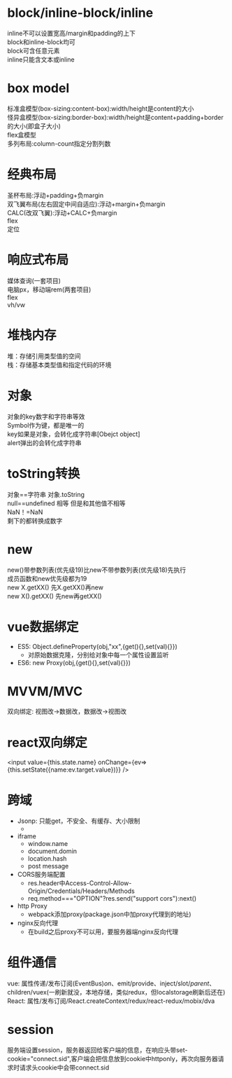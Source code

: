 # block/inline-block/inline
inline不可以设置宽高/margin和padding的上下  
block和inline-block均可  
block可含任意元素  
inline只能含文本或inline    
  
# box model  
标准盒模型(box-sizing:content-box):width/height是content的大小  
怪异盒模型(box-sizing:border-box):width/height是content+padding+border的大小(即盒子大小)  
flex盒模型  
多列布局:column-count指定分割列数  
  
# 经典布局  
圣杯布局:浮动+padding+负margin  
双飞翼布局(左右固定中间自适应):浮动+margin+负margin  
CALC(改双飞翼):浮动+CALC+负margin  
flex  
定位  

# 响应式布局  
媒体查询(一套项目)  
电脑px，移动端rem(两套项目)  
flex  
vh/vw  
  
# 堆栈内存  
堆：存储引用类型值的空间  
栈：存储基本类型值和指定代码的环境  
  
# 对象  
对象的key数字和字符串等效  
Symbol作为键，都是唯一的  
key如果是对象，会转化成字符串[Obejct object]  
alert弹出的会转化成字符串  

# toString转换  
对象==字符串 对象.toString  
null==undefined 相等 但是和其他值不相等  
NaN！=NaN  
剩下的都转换成数字  
  
# new  
new()带参数列表(优先级19)比new不带参数列表(优先级18)先执行  
成员函数和new优先级都为19  
new X.getXX() 先X.getXX()再new  
new X().getXX() 先new再getXX()  
  
# vue数据绑定
- ES5: Object.defineProperty(obj,"xx",{get(){},set(val){}})  
    - 对原始数据克隆，分别给对象中每一个属性设置监听  
- ES6: new Proxy(obj,{get(){},set(val){}})  
  
# MVVM/MVC  
双向绑定: 视图改->数据改，数据改->视图改  
  
# react双向绑定
<input value={this.state.name} onChange={ev=>{this.setState({name:ev.target.value})}} />  

# 跨域  
- Jsonp: 只能get，不安全、有缓存、大小限制  
    - <script src="http://xx.com/?callback=func"></script>  
- iframe  
    - window.name  
    - document.domin  
    - location.hash  
    - post message  
- CORS服务端配置
    - res.header中Access-Control-Allow-Origin/Credentials/Headers/Methods  
    - req.method==="OPTION"?res.send("support cors"):next()  
- http Proxy  
    - webpack添加proxy(package.json中加proxy代理到的地址)  
- nginx反向代理  
    - 在build之后proxy不可以用，要服务器端nginx反向代理  
  
# 组件通信  
vue: 属性传递/发布订阅(EventBus)$on、$emit/provide、inject/slot/$parent、$children/vuex(一刷新就没，本地存储，类似redux，但localstorage刷新后还在)  
React: 属性/发布订阅/React.createContext/redux/react-redux/mobix/dva  
  
# session  
服务端设置session，服务器返回给客户端的信息，在响应头带set-cookie="connect.sid",客户端会把信息放到cookie中httponly，再次向服务器请求时请求头cookie中会带connect.sid  